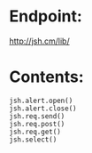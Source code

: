# Endpoint:

http://jsh.cm/lib/

# Contents:

```
jsh.alert.open()
jsh.alert.close()
jsh.req.send()
jsh.req.post()
jsh.req.get()
jsh.select()
```
